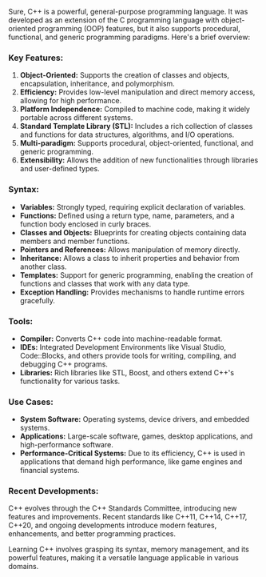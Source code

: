 Sure, C++ is a powerful, general-purpose programming language. It was developed as an extension of the C programming language with object-oriented programming (OOP) features, but it also supports procedural, functional, and generic programming paradigms. Here's a brief overview:

### Key Features:

1. **Object-Oriented:** Supports the creation of classes and objects, encapsulation, inheritance, and polymorphism.
2. **Efficiency:** Provides low-level manipulation and direct memory access, allowing for high performance.
3. **Platform Independence:** Compiled to machine code, making it widely portable across different systems.
4. **Standard Template Library (STL):** Includes a rich collection of classes and functions for data structures, algorithms, and I/O operations.
5. **Multi-paradigm:** Supports procedural, object-oriented, functional, and generic programming.
6. **Extensibility:** Allows the addition of new functionalities through libraries and user-defined types.

### Syntax:
- **Variables:** Strongly typed, requiring explicit declaration of variables.
- **Functions:** Defined using a return type, name, parameters, and a function body enclosed in curly braces.
- **Classes and Objects:** Blueprints for creating objects containing data members and member functions.
- **Pointers and References:** Allows manipulation of memory directly.
- **Inheritance:** Allows a class to inherit properties and behavior from another class.
- **Templates:** Support for generic programming, enabling the creation of functions and classes that work with any data type.
- **Exception Handling:** Provides mechanisms to handle runtime errors gracefully.

### Tools:
- **Compiler:** Converts C++ code into machine-readable format.
- **IDEs:** Integrated Development Environments like Visual Studio, Code::Blocks, and others provide tools for writing, compiling, and debugging C++ programs.
- **Libraries:** Rich libraries like STL, Boost, and others extend C++'s functionality for various tasks.

### Use Cases:
- **System Software:** Operating systems, device drivers, and embedded systems.
- **Applications:** Large-scale software, games, desktop applications, and high-performance software.
- **Performance-Critical Systems:** Due to its efficiency, C++ is used in applications that demand high performance, like game engines and financial systems.

### Recent Developments:
C++ evolves through the C++ Standards Committee, introducing new features and improvements. Recent standards like C++11, C++14, C++17, C++20, and ongoing developments introduce modern features, enhancements, and better programming practices.

Learning C++ involves grasping its syntax, memory management, and its powerful features, making it a versatile language applicable in various domains.
